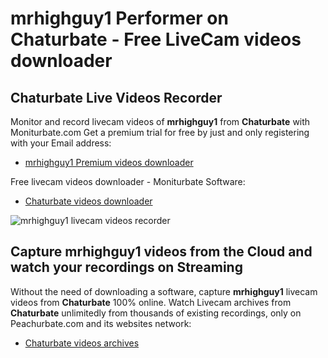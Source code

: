 # mrhighguy1 Performer on Chaturbate - Free LiveCam videos downloader

## Chaturbate Live Videos Recorder

Monitor and record livecam videos of **mrhighguy1** from **Chaturbate** with Moniturbate.com
Get a premium trial for free by just and only registering with your Email address:
* [mrhighguy1 Premium videos downloader](https://moniturbate.com/request-demo-licence-key.html)

Free livecam videos downloader - Moniturbate Software:
* [Chaturbate videos downloader](https://moniturbate.com/moniturbate-download-software.html)

![mrhighguy1 livecam videos recorder](https://peachurnet.com/templates/moniturbate-software.png)


## Capture mrhighguy1 videos from the Cloud and watch your recordings on Streaming

Without the need of downloading a software, capture **mrhighguy1** livecam videos from **Chaturbate** 100% online.
Watch Livecam archives from **Chaturbate** unlimitedly from thousands of existing recordings, only on Peachurbate.com and its websites network:
* [Chaturbate videos archives](https://peachurnet.com/)